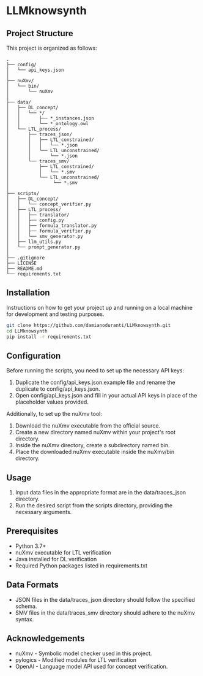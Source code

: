 # LLMknowsynth

## Project Structure

This project is organized as follows:

```text
.
├── config/
│   └── api_keys.json
│
├── nuXmv/
│   └── bin/
│       └── nuXmv
│
├── data/
│   ├── DL_concept/
│   │   └── */
│   │       ├── *_instances.json
│   │       └── *_ontology.owl
│   └── LTL_process/
│       ├── traces_json/
│       │   ├── LTL_constrained/
│       │   │   └── *.json
│       │   └── LTL_unconstrained/
│       │       └── *.json
│       └── traces_smv/
│           ├── LTL_constrained/
│           │   └── *.smv
│           └── LTL_unconstrained/
│                └── *.smv
│
├── scripts/
│   ├── DL_concept/
│   │   └── concept_verifier.py
│   ├── LTL_process/
│   │   ├── translator/
│   │   ├── config.py
│   │   ├── formula_translator.py
│   │   ├── formula_verifier.py
│   │   └── smv_generator.py
│   ├── llm_utils.py
│   └── prompt_generator.py
│
├── .gitignore
├── LICENSE
├── README.md
└── requirements.txt
```

## Installation

Instructions on how to get your project up and running on a local machine for development and testing purposes.

```bash
git clone https://github.com/damianoduranti/LLMknowsynth.git
cd LLMknowsynth
pip install -r requirements.txt
```

## Configuration

Before running the scripts, you need to set up the necessary API keys:

1. Duplicate the config/api_keys.json.example file and rename the duplicate to config/api_keys.json.
2. Open config/api_keys.json and fill in your actual API keys in place of the placeholder values provided.

Additionally, to set up the nuXmv tool:

1. Download the nuXmv executable from the official source.
2. Create a new directory named nuXmv within your project's root directory.
3. Inside the nuXmv directory, create a subdirectory named bin.
4. Place the downloaded nuXmv executable inside the nuXmv/bin directory.

## Usage

1. Input data files in the appropriate format are in the data/traces_json directory.
2. Run the desired script from the scripts directory, providing the necessary arguments.

## Prerequisites

- Python 3.7+
- nuXmv executable for LTL verification
- Java installed for DL verification
- Required Python packages listed in requirements.txt

## Data Formats

- JSON files in the data/traces_json directory should follow the specified schema.
- SMV files in the data/traces_smv directory should adhere to the nuXmv syntax.

## Acknowledgements

- nuXmv - Symbolic model checker used in this project.
- pylogics - Modified modules for LTL verification
- OpenAI - Language model API used for concept verification.
